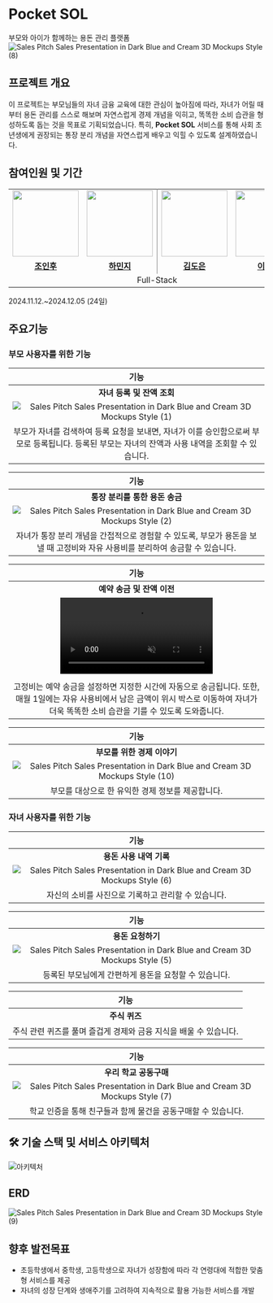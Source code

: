 # Pocket SOL
부모와 아이가 함께하는 용돈 관리 플랫폼
![Sales Pitch Sales Presentation in Dark Blue and Cream 3D Mockups Style (8)](https://github.com/user-attachments/assets/ced21400-1151-4b79-9dd3-8b3f9c9bf31d)

## 프로젝트 개요
이 프로젝트는 부모님들의 자녀 금융 교육에 대한 관심이 높아짐에 따라, 자녀가 어릴 때부터 용돈 관리를 스스로 해보며 자연스럽게 경제 개념을 익히고, 똑똑한 소비 습관을 형성하도록 돕는 것을 목표로 기획되었습니다. 특히, **Pocket SOL** 서비스를 통해 사회 초년생에게 권장되는 통장 분리 개념을 자연스럽게 배우고 익힐 수 있도록 설계하였습니다.


## 참여인원 및 기간
<table style="border: 0.5 solid gray">
 <tr>
    <td align="center"><a href="https://github.com/inhooinu"><img src="https://avatars.githubusercontent.com/inhooinu" width="130px;" alt=""></td>
    <td align="center" style="border-right : 0.5px solid gray"><a href="https://github.com/0321minji"><img src="https://avatars.githubusercontent.com/0321minji" width="130px;" alt=""></td>
    <td align="center"><a href="https://github.com/doeuni"><img src="https://avatars.githubusercontent.com/doeuni" width="130px;" alt=""></td>
    <td align="center" style="border-right : 0.5px solid gray"><a href="https://github.com/MINO1020"><img src="https://avatars.githubusercontent.com/MINO1020" width="130px;" alt=""></td>

  </tr>
  <tr>
    <td align="center"><a href="https://github.com/inhooinu"><b>조인후</b></td>
    <td align="center"style="border-right : 0.5px solid gray"><a href="https://github.com/0321minji" ><b>하민지</b></td>
    <td align="center"><a href="https://github.com/doeuni"><b>김도은</b></td>
    <td align="center"style="border-right : 0.5px solid gray"><a href="https://github.com/MINO1020" ><b>이민호</b></td>
  </tr>

  <tr>
    <td align = "center" colspan = "4" style="border-right : 0.5px solid gray">Full-Stack</td>
  </tr>
</table>

2024.11.12.~2024.12.05 (24일)

## 주요기능
### **부모 사용자를 위한 기능**
| 기능 |
|:----:|
| **자녀 등록 및 잔액 조회** |
| ![Sales Pitch Sales Presentation in Dark Blue and Cream 3D Mockups Style (1)](https://github.com/user-attachments/assets/17efd241-0b5a-4d05-888d-48f1a6a05075) |
| 부모가 자녀를 검색하여 등록 요청을 보내면, 자녀가 이를 승인함으로써 부모로 등록됩니다. 등록된 부모는 자녀의 잔액과 사용 내역을 조회할 수 있습니다. |


| 기능 |
|:----:|
| **통장 분리를 통한 용돈 송금** |
| ![Sales Pitch Sales Presentation in Dark Blue and Cream 3D Mockups Style (2)](https://github.com/user-attachments/assets/039102fd-fde3-4946-a29c-c063b9661c8b) |
| 자녀가 통장 분리 개념을 간접적으로 경험할 수 있도록, 부모가 용돈을 보낼 때 고정비와 자유 사용비를 분리하여 송금할 수 있습니다. |


| 기능 |
|:----:|
| **예약 송금 및 잔액 이전** |
| <video src="https://user-images.githubusercontent.com/your-user-id/your-repo/assets/ad4cdbd5-a987-4a14-af83-2f88918b5f4c" controls="controls" muted="muted" playsinline="playsinline">
</video> |
| 고정비는 예약 송금을 설정하면 지정한 시간에 자동으로 송금됩니다. 또한, 매월 1일에는 자유 사용비에서 남은 금액이 위시 박스로 이동하여 자녀가 더욱 똑똑한 소비 습관을 기를 수 있도록 도와줍니다. |



| 기능 |
|:----:|
| **부모를 위한 경제 이야기** |
| ![Sales Pitch Sales Presentation in Dark Blue and Cream 3D Mockups Style (10)](https://github.com/user-attachments/assets/50709932-34bc-4ca3-a5dd-d3a55ff34227) |
| 부모를 대상으로 한 유익한 경제 정보를 제공합니다. |

### **자녀 사용자를 위한 기능**

| 기능 |
|:----:|
| **용돈 사용 내역 기록** |
| ![Sales Pitch Sales Presentation in Dark Blue and Cream 3D Mockups Style (6)](https://github.com/user-attachments/assets/301292c2-4f19-4b6b-98ed-bdf4fb4f60d5) |
| 자신의 소비를 사진으로 기록하고 관리할 수 있습니다. |

| 기능 |
|:----:|
| **용돈 요청하기** |
| ![Sales Pitch Sales Presentation in Dark Blue and Cream 3D Mockups Style (5)](https://github.com/user-attachments/assets/d440cc7b-7cc8-4c6f-a80a-0470471d15fb) |
| 등록된 부모님에게 간편하게 용돈을 요청할 수 있습니다. |

| 기능 |
|:----:|
| **주식 퀴즈** |
| 주식 관련 퀴즈를 풀며 즐겁게 경제와 금융 지식을 배울 수 있습니다. |

| 기능 |
|:----:|
| **우리 학교 공동구매** |
| ![Sales Pitch Sales Presentation in Dark Blue and Cream 3D Mockups Style (7)](https://github.com/user-attachments/assets/aac9d2e1-f6e1-4898-944d-dea8112257e6) |
| 학교 인증을 통해 친구들과 함께 물건을 공동구매할 수 있습니다. |
## 🛠 기술 스택 및 서비스 아키텍처
![아키텍처](https://github.com/user-attachments/assets/1641dc9d-0f05-4de0-a392-78d4c7ed3f49)

## ERD
![Sales Pitch Sales Presentation in Dark Blue and Cream 3D Mockups Style (9)](https://github.com/user-attachments/assets/85f11527-5b2b-44a9-b8a9-5b3a55e40a3d)

## 향후 발전목표
* 초등학생에서 중학생, 고등학생으로 자녀가 성장함에 따라 각 연령대에 적합한 맞춤형 서비스를 제공
* 자녀의 성장 단계와 생애주기를 고려하여 지속적으로 활용 가능한 서비스를 개발
